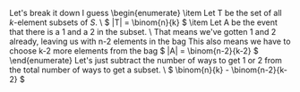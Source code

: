 Let's break it down I guess
\begin{enumerate}
\item Let T be the set of all $k$-element subsets of $S$. \\
$ |T| = \binom{n}{k} $
	\item Let A be the event that there is a 1 and a 2 in the subset. \\
	      That means we've gotten 1 and 2 already, leaving us with n-2 elements in the bag
	      This also means we have to choose k-2 more elements from the bag
	      $ |A| = \binom{n-2}{k-2} $
\end{enumerate}
Let's just subtract the number of ways to get 1 or 2 from the total number of ways to get a subset. \\
$ \binom{n}{k} - \binom{n-2}{k-2} $
